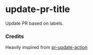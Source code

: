 # update-pr-title

Update PR based on labels.

### Credits

Heavily inspired from [pr-update-action](https://github.com/tzkhan/pr-update-action)
